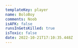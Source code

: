 ```yaml
---
templateKey: player
name: BoloBoy
comments: Noob
isAFK: false
runsInGetsKilled: true
isToxic: false
date: 2022-10-21T17:10:35.448Z
---
```

